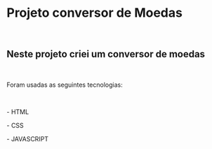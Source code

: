 <h1>Projeto conversor de Moedas</h1>
<br>
<h2>Neste projeto criei um conversor de moedas</h2>
<br>
<p>Foram usadas as seguintes tecnologias:</p>
<br>
<p>- HTML</p>
<p>- CSS</p>
<p>- JAVASCRIPT</p>
<br>

